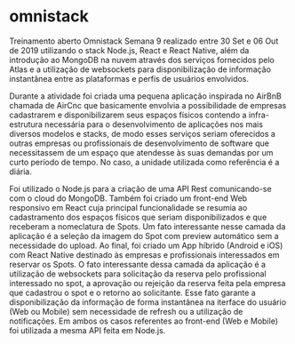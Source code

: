 # omnistack
Treinamento aberto Omnistack Semana 9 realizado entre 30 Set e 06 Out de 2019 utilizando o stack Node.js, React e React Native, além da introdução ao MongoDB na nuvem através dos serviços fornecidos pelo Atlas e a utilização de websockets para disponibilização de informação instantânea entre as plataformas e perfis de usuários envolvidos.

Durante a atividade foi criada uma pequena aplicação inspirada no AirBnB chamada de AirCnc que basicamente envolvia a possibilidade de empresas cadastrarem e disponibilizarem seus espaços físicos contendo a infra-estrutura necessária para o desenvolvimento de aplicações nos mais diversos modelos e stacks, de modo esses serviços seriam oferecidos a outras empresas ou profissionais de desenvolvimento de software que necessitassem de um espaço que atendesse às suas demandas por um curto período de tempo.
No caso, a unidade utilizada como referência é a diária.

Foi utilizado o Node.js para a criação de uma API Rest comunicando-se com o cloud do MongoDB.
Também foi criado um front-end Web responsivo em React cuja principal funcionalidade se resumia ao cadastramento dos espaços físicos que seriam disponibilizados e que receberam a nomeclatura de Spots. Um fato interessante nesse camada da aplicação é a seleção da imagem do Spot com preview automático sem a necessidade do upload.
Ao final, foi criado um App híbrido (Android e iOS) com React Native destinado às empresas e profissionais interessados em reservar os Spots. O fato interessante dessa camada da aplicação é a utilização de websockets para solicitação da reserva pelo profissional interessado no spot, a aprovação ou rejeição da reserva feita pela empresa que cadastrou o spot e o retorno ao solicitante. Esse fato garante a disponibilização da informação de forma instantânea na iterface do usuário (Web ou Mobile) sem necessidade de refresh ou a utilização de notificações.
Em ambos os casos referentes ao front-end (Web e Mobile) foi utilizada a mesma API feita em Node.js.

